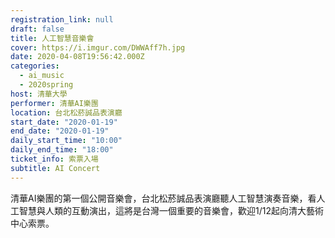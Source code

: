 ```yaml
---
registration_link: null
draft: false
title: 人工智慧音樂會
cover: https://i.imgur.com/DWWAff7h.jpg
date: 2020-04-08T19:56:42.000Z
categories:
  - ai_music
  - 2020spring
host: 清華大學
performer: 清華AI樂團
location: 台北松菸誠品表演廳
start_date: "2020-01-19"
end_date: "2020-01-19"
daily_start_time: "10:00"
daily_end_time: "18:00"
ticket_info: 索票入場
subtitle: AI Concert
---
```


清華AI樂團的第一個公開音樂會，台北松菸誠品表演廳聽人工智慧演奏音樂，看人工智慧與人類的互動演出，這將是台灣一個重要的音樂會，歡迎1/12起向清大藝術中心索票。